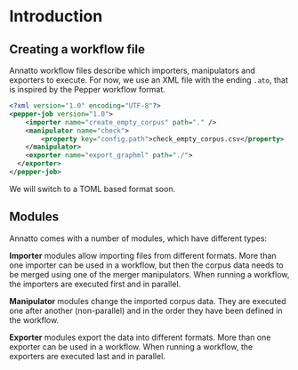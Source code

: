 # Introduction

## Creating a workflow file

Annatto workflow files describe which importers, manipulators and exporters to execute.
For now, we use an XML file with the ending `.ato`, that is inspired by the Pepper workflow format.

```xml
<?xml version="1.0" encoding="UTF-8"?>
<pepper-job version="1.0">
    <importer name="create_empty_corpus" path="." />
    <manipulator name="check">
        <property key="config.path">check_empty_corpus.csv</property>
    </manipulator>
    <exporter name="export_graphml" path="./">
  </exporter>
</pepper-job>
```

We will switch to a TOML based format soon.

## Modules

Annatto comes with a number of modules, which have different types:

**Importer** modules allow importing files from different formats. 
More than one importer can be used in a workflow, but then the corpus data needs
to be merged using one of the merger manipulators.
When running a workflow, the importers are executed first and in parallel.


**Manipulator** modules change the imported corpus data. 
They are executed one after another (non-parallel) and in the order they have
been defined in the workflow.

**Exporter** modules export the data into different formats.
More than one exporter can be used in a workflow.
When running a workflow, the exporters are executed last and in parallel.